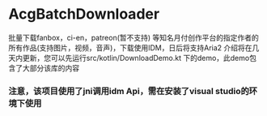 # AcgBatchDownloader
批量下载fanbox，ci-en，patreon(暂不支持) 等知名月付创作平台的指定作者的所有作品(支持图片，视频，音声)，下载使用IDM，日后将支持Aria2
介绍将在几天内更新，您可以先运行src/kotlin/DownloadDemo.kt  下的demo，此demo包含了大部分该库的内容
### 注意，该项目使用了jni调用idm Api，需在安装了visual studio的环境下使用 ####
